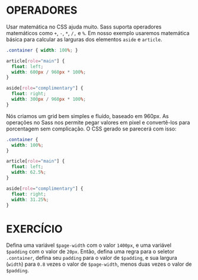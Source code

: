 # OPERADORES

Usar matemática no CSS ajuda muito. Sass suporta operadores matemáticos como `+`, `-`, `*`, `/,` e `%`. Em nosso exemplo usaremos matemática básica para calcular as larguras dos elementos `aside` e `article`.

```scss
.container { width: 100%; }

article[role="main"] {
  float: left;
  width: 600px / 960px * 100%;
}

aside[role="complimentary"] {
  float: right;
  width: 300px / 960px * 100%;
}
```

Nós criamos um grid bem simples e fluído, baseado em 960px. As operações no Sass nos permite pegar valores em pixel e convertê-los para porcentagem sem complicação. O CSS gerado se parecerá com isso:

```css
.container {
  width: 100%;
}

article[role="main"] {
  float: left;
  width: 62.5%;
}

aside[role="complimentary"] {
  float: right;
  width: 31.25%;
}
```

# EXERCÍCIO

Defina uma variável `$page-width` com o valor `1400px`, e uma variável `$padding` com o valor de `20px`. Então, defina uma regra para o seletor `.container`, defina seu `padding` para o valor de `$padding`, e sua largura (`width`) para `0.8` vezes o valor de `$page-width`, menos duas vezes o valor de `$padding`.
